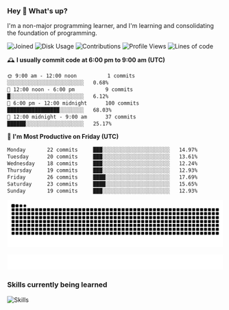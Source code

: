 ### Hey :wave: What's up?

I'm a non-major programming learner, and I'm learning and consolidating the foundation of programming.

<!--START_SECTION:waka-->
![Joined](http://img.shields.io/badge/Joined-9%20years%20ago-6D67E4?style=flat&labelColor=453C67)
![Disk Usage](http://img.shields.io/badge/Github%27s%20Storage-603.5%20MB-FD841F?style=flat&labelColor=E14D2A)
![Contributions](http://img.shields.io/badge/Contributions%20in%202025-101-7DCE13?style=flat&labelColor=2B7A0B)
![Profile Views](http://img.shields.io/badge/Profile%20Views-1-3AB4F2?style=flat&labelColor=0078AA)
![Lines of code](https://img.shields.io/badge/Lines%20of%20code-2%20Million%20Lines%20of%20code-FF8B8B?style=flat&labelColor=EB4747)

🕰️ **I usually commit code at 6:00 pm to 9:00 am (UTC)** 

```text
🌞 9:00 am - 12:00 noon          1 commits      ░░░░░░░░░░░░░░░░░░░░░░░░░   0.68% 
🌆 12:00 noon - 6:00 pm          9 commits      █░░░░░░░░░░░░░░░░░░░░░░░░   6.12% 
🌃 6:00 pm - 12:00 midnight      100 commits    █████████████████░░░░░░░░   68.03% 
🌙 12:00 midnight - 9:00 am      37 commits     ██████░░░░░░░░░░░░░░░░░░░   25.17%
```
📅 **I'm Most Productive on Friday (UTC)** 

```text
Monday       22 commits     ███░░░░░░░░░░░░░░░░░░░░░░   14.97% 
Tuesday      20 commits     ███░░░░░░░░░░░░░░░░░░░░░░   13.61% 
Wednesday    18 commits     ███░░░░░░░░░░░░░░░░░░░░░░   12.24% 
Thursday     19 commits     ███░░░░░░░░░░░░░░░░░░░░░░   12.93% 
Friday       26 commits     ████░░░░░░░░░░░░░░░░░░░░░   17.69% 
Saturday     23 commits     ████░░░░░░░░░░░░░░░░░░░░░   15.65% 
Sunday       19 commits     ███░░░░░░░░░░░░░░░░░░░░░░   12.93%
```

<!--END_SECTION:waka-->

![Snake animation](https://raw.githubusercontent.com/dirname/dirname/output/snake.svg)

![metrics](github-metrics.svg)

### Skills currently being learned

![Skills](https://skillicons.dev/icons?i=linux,rust,go,solidity,typescript,bash,git,postgres,mysql,redis,mongo,docker,kubernetes,grafana,prometheus)
